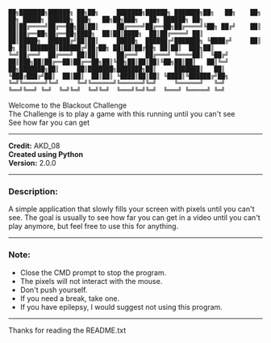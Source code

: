     ██╗███████╗██████╗ ██╗██╗     ███████╗██████╗ ███████╗██╗   ██╗    ██╗    ██╗ █████╗ ██████╗ ███╗   ██╗██╗███╗   ██╗ ██████╗ ██╗
    ██║██╔════╝██╔══██╗██║██║     ██╔════╝██╔══██╗██╔════╝╚██╗ ██╔╝    ██║    ██║██╔══██╗██╔══██╗████╗  ██║██║████╗  ██║██╔════╝ ██║
    ██║█████╗  ██████╔╝██║██║     █████╗  ██████╔╝███████╗ ╚████╔╝     ██║ █╗ ██║███████║██████╔╝██╔██╗ ██║██║██╔██╗ ██║██║  ███╗██║
    ╚═╝██╔══╝  ██╔═══╝ ██║██║     ██╔══╝  ██╔═══╝ ╚════██║  ╚██╔╝      ██║███╗██║██╔══██║██╔══██╗██║╚██╗██║██║██║╚██╗██║██║   ██║╚═╝
    ██╗███████╗██║     ██║███████╗███████╗██║     ███████║   ██║       ╚███╔███╔╝██║  ██║██║  ██║██║ ╚████║██║██║ ╚████║╚██████╔╝██╗
    ╚═╝╚══════╝╚═╝     ╚═╝╚══════╝╚══════╝╚═╝     ╚══════╝   ╚═╝        ╚══╝╚══╝ ╚═╝  ╚═╝╚═╝  ╚═╝╚═╝  ╚═══╝╚═╝╚═╝  ╚═══╝ ╚═════╝ ╚═╝
                                                                                                                                
Welcome to the Blackout Challenge  
The Challenge is to play a game with this running until you can't see  
See how far you can get  

------------------------------------------------------------------------------------------------------------------------------------------------

**Credit:** AKD_08  
**Created using Python**  
**Version:** 2.0.0  

------------------------------------------------------------------------------------------------------------------------------------------------

### Description:
A simple application that slowly fills your screen with pixels until you can't see. The goal is usually to see how far you can get in a video until you can't play anymore, but feel free to use this for anything.

------------------------------------------------------------------------------------------------------------------------------------------------

### Note:
- Close the CMD prompt to stop the program.  
- The pixels will not interact with the mouse.  
- Don't push yourself.  
- If you need a break, take one.  
- If you have epilepsy, I would suggest not using this program.

------------------------------------------------------------------------------------------------------------------------------------------------

Thanks for reading the README.txt
